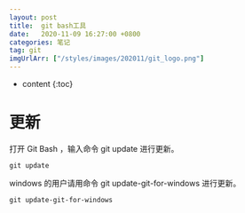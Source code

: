 ```yaml
---
layout: post
title:  git bash工具
date:   2020-11-09 16:27:00 +0800
categories: 笔记
tag: git
imgUrlArr: ["/styles/images/202011/git_logo.png"]
---
```


* content
{:toc}


# 更新
打开 Git Bash ，输入命令 git update 进行更新。
```
git update
```

windows 的用户请用命令 git update-git-for-windows 进行更新。
```
git update-git-for-windows
```
